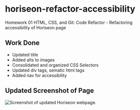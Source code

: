 # horiseon-refactor-accessibility
Homework 01 HTML, CSS, and Git: Code Refactor - Refactoring accessibility of Horiseon page

## Work Done

* Updated title
* Added alts to images 
* Consolidated and organized CSS Selectors 
* Updated div tags, sematic html tags 
* Added nav for accessibility

## Updated Screenshot of Page
![Screenshot of updated Horiseon webpage.](screencapture-horiseon-refactor.png)



 

